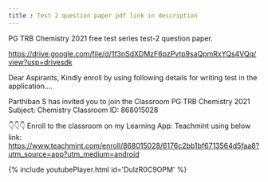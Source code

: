 ```yaml
---
title : Test 2 question paper pdf link in description
---
```


PG TRB Chemistry 2021 free test series test-2 question paper.

https://drive.google.com/file/d/1f3nSdXDMzF6pzPvtp9saQpmRxYQs4VQq/view?usp=drivesdk

Dear Aspirants, 
Kindly enroll by using following details for writing test in the application....

Parthiban S has invited you to join the Classroom PG TRB Chemistry 2021
Subject: Chemistry 
Classroom ID: 868015028

👇👇👇
Enroll to the classroom on my Learning App: Teachmint using below link:
https://www.teachmint.com/enroll/868015028/6176c2bb1bf6713564d5faa8?utm_source=app?utm_medium=android



{% include youtubePlayer.html id='DulzR0C9OPM' %}
